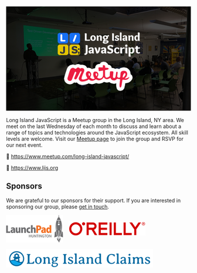 [![Long Island JavaScript](https://raw.githubusercontent.com/longislandjavascript/.github/main/public/lijs-graphic.png)](https://www.lijs.org)


Long Island JavaScript is a Meetup group in the Long Island, NY area. We meet on the last Wednesday of each month to discuss and learn about a range of topics and technologies around the JavaScript ecosystem. All skill levels are welcome. Visit our [Meetup page](https://www.meetup.com/long-island-javascript/) to join the group and RSVP for our next event.

🔗 https://www.meetup.com/long-island-javascript/

🔗 https://www.lijs.org

## Sponsors

We are grateful to our sponsors for their support. If you are interested in sponsoring our group, please [get in touch](https://www.lijs.org/contact).

<div style="display:flex;align-items:center;align-content:center;flex-wrap:wrap;gap:15px;">
  <a href="https://launchpadli.com/" target="_blank" rel="noopener noreferrer">
    <img src="https://raw.githubusercontent.com/longislandjavascript/.github/main/public/sponsors/launchpad.png" alt="LaunchPad Huntington" />
  </a>

  <a href="https://www.oreilly.com/" target="_blank" rel="noopener noreferrer">
    <img src="https://raw.githubusercontent.com/longislandjavascript/.github/main/public/sponsors/oreilly.png" alt="O'Reilly" />
  </a>

  <a href="https://www.longislandclaims.com/" target="_blank" rel="noopener noreferrer">
    <img src="https://raw.githubusercontent.com/longislandjavascript/.github/main/public/sponsors/long-island-claims.png" alt="Long Island Claims" />
  </a>
</div>
